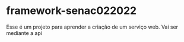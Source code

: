 # framework-senac022022

Esse é um projeto para aprender a criação de um serviço web.
Vai ser mediante a api